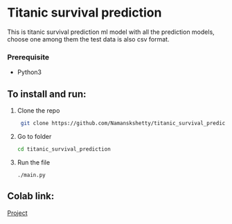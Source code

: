 # Titanic survival prediction
This is titanic survival prediction ml model with all the prediction models, choose one among them the test data is also csv format.

### Prerequisite
* Python3
## To install and run:
1. Clone the repo
   ```sh
    git clone https://github.com/Namanskshetty/titanic_survival_prediction.git
    ```
2. Go to folder
   ```sh
   cd titanic_survival_prediction
   ```
4. Run the file 
   ```
   ./main.py
   ```
   
 ## Colab link:
 <a href="https://colab.research.google.com/drive/1gp_AbLeAOY2Zc9_-9lE4LOYox-HKWTlF?usp=sharing" >Project</a><br>
